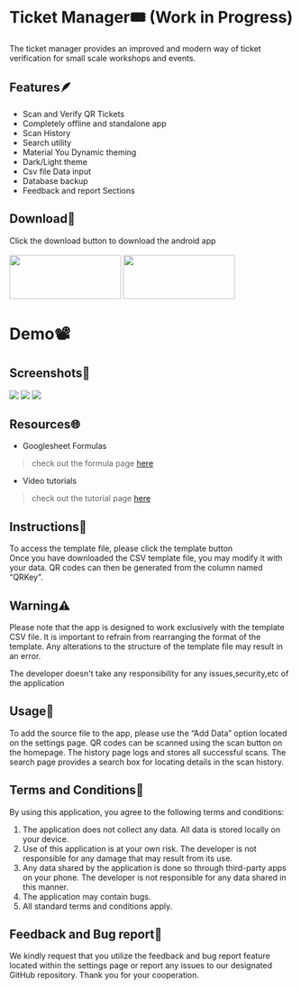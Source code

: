 # Ticket Manager🎟️ (Work in Progress)

The ticket manager provides an improved and modern way of ticket verification for small scale workshops and events.

## Features🪶
- Scan and Verify QR Tickets
- Completely offline and standalone app
- Scan History 
- Search utility
- Material You Dynamic theming
- Dark/Light theme
- Csv file Data input
- Database backup
- Feedback and report Sections

## Download🎰
Click the download button to download the android app<br><br>
[<img src="https://user-images.githubusercontent.com/105426078/231943943-06dd6ef9-57de-41c5-a649-d4ff7860f763.png" width="198" height="78">](https://github.com/dreamcatcher45)
[<img src="https://user-images.githubusercontent.com/105426078/231943992-23ce0c54-b791-4b15-8655-11f4687c0562.png" width="198" height="78">](https://github.com/dreamcatcher45/Ticketmanager_docs/raw/main/Template.zip)

# Demo📽️



## Screenshots📱
<img src="https://user-images.githubusercontent.com/105426078/231826764-84e7fd4c-1e62-4ceb-ab43-c27f2dafc648.png">
<img src="https://user-images.githubusercontent.com/105426078/231827094-a32b03dc-4d43-42ef-8b2f-cc1cfce87938.png">
<img src="https://user-images.githubusercontent.com/105426078/231946751-9a0bc2d0-6b59-4e3d-a412-47b4324aaf9d.png">

## Resources🌐
- Googlesheet Formulas<br>
> check out the formula page [here](formula.md)
- Video tutorials
> check out the tutorial page [here](tutorials.md)

## Instructions📖
To access the template file, please click the template button<br>
Once you have downloaded the CSV template file, you may modify it with your data. 
QR codes can then be generated from the column named “QRKey”.

## Warning⚠️
Please note that the app is designed to work exclusively with the template CSV file. 
It is important to refrain from rearranging the format of the template.
Any alterations to the structure of the template file may result in an error.

The developer doesn't take any responsibility for any issues,security,etc of the application

## Usage👻
To add the source file to the app, please use the “Add Data” option located on the settings page. 
QR codes can be scanned using the scan button on the homepage. 
The history page logs and stores all successful scans.
The search page provides a search box for locating details in the scan history.

## Terms and Conditions🤝

By using this application, you agree to the following terms and conditions:

1. The application does not collect any data. All data is stored locally on your device.
2. Use of this application is at your own risk. The developer is not responsible for any damage that may result from its use.
3. Any data shared by the application is done so through third-party apps on your phone. The developer is not responsible for any data shared in this manner.
4. The application may contain bugs.
5. All standard terms and conditions apply.

## Feedback and Bug report📧
We kindly request that you utilize the feedback and bug report feature located within the settings page or report any issues to our designated GitHub repository. Thank you for your cooperation.

